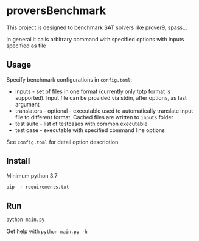 # proversBenchmark

This project is designed to benchmark SAT solvers like prover9, spass...

In general it calls arbitrary command with specified options with inputs specified as file

## Usage

Specify benchmark configurations in `config.toml`:

- inputs - set of files in one format (currently only tptp format is supported). Input file can be provided via stdin, after options, as last argument
- translators - optional - executable used to automatically translate input file to different format. Cached files are written to `inputs` folder
- test suite - list of testcases with common executable
- test case - executable with specified command line options

See `config.toml` for detail option description

## Install

Minimum python 3.7

```bash
pip -r requirements.txt
```

## Run

```bash
python main.py
```

Get help with `python main.py -h`